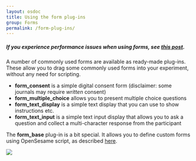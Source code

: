 ```yaml
---
layout: osdoc
title: Using the form plug-ins
group: Forms
permalink: /form-plug-ins/
---
```


##### If you experience performance issues when using forms, see [this post](/forms/performance-issues-and-troubleshooting/).

A number of commonly used forms are available as ready-made plug-ins. These allow you to drag some commonly used forms into your experiment, without any need for scripting.

- **form_consent** is a simple digital consent form (disclaimer: some journals may require *written* consent)
- **form_multiple_choice** allows you to present multiple choice questions
- **form_text_display** is a simple text display that you can use to show instructions etc.
- **form_text_input** is a simple text input display that allows you to ask a question and collect a multi-character response from the participant

The **form_base** plug-in is a bit special. It allows you to define custom forms using OpenSesame script, as described [here][custom-forms].

![](/img/fig/fig6.3.1.png)

[custom-forms]: /forms/custom-forms/